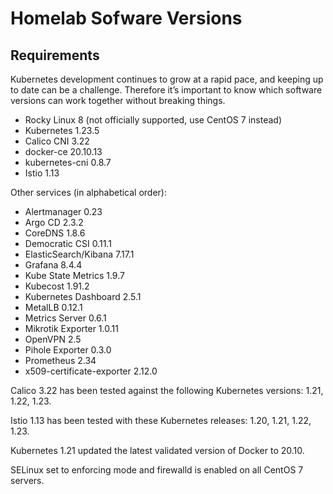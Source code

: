 # Homelab Sofware Versions

## Requirements

Kubernetes development continues to grow at a rapid pace, and keeping up to date can be a challenge. Therefore it’s important to know which software versions can work together without breaking things.

* Rocky Linux 8 (not officially supported, use CentOS 7 instead)
* Kubernetes 1.23.5
* Calico CNI 3.22
* docker-ce 20.10.13
* kubernetes-cni 0.8.7
* Istio 1.13

Other services (in alphabetical order):

* Alertmanager 0.23
* Argo CD 2.3.2
* CoreDNS 1.8.6
* Democratic CSI 0.11.1
* ElasticSearch/Kibana 7.17.1
* Grafana 8.4.4
* Kube State Metrics 1.9.7
* Kubecost 1.91.2
* Kubernetes Dashboard 2.5.1
* MetalLB 0.12.1
* Metrics Server 0.6.1
* Mikrotik Exporter 1.0.11
* OpenVPN 2.5
* Pihole Exporter 0.3.0
* Prometheus 2.34
* x509-certificate-exporter 2.12.0

Calico 3.22 has been tested against the following Kubernetes versions: 1.21, 1.22, 1.23.

Istio 1.13 has been tested with these Kubernetes releases: 1.20, 1.21, 1.22, 1.23.

Kubernetes 1.21 updated the latest validated version of Docker to 20.10.

SELinux set to enforcing mode and firewalld is enabled on all CentOS 7 servers.
